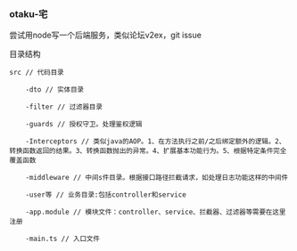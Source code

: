 ### otaku-宅
尝试用node写一个后端服务，类似论坛v2ex，git issue

目录结构

    src // 代码目录
    
        -dto // 实体目录
        
        -filter // 过滤器目录
        
        -guards // 授权守卫。处理鉴权逻辑
        
        -Interceptors // 类似java的AOP。1、在方法执行之前/之后绑定额外的逻辑。2、转换函数返回的结果。3、转换函数抛出的异常。4、扩展基本功能行为。5、根据特定条件完全覆盖函数
        
        -middleware // 中间s件目录。根据接口路径拦截请求，如处理日志功能这样的中间件
        
        -user等 // 业务目录:包括controller和service
        
        -app.module // 模块文件：controller、service、拦截器、过滤器等需要在这里注册
        
        -main.ts // 入口文件
        

